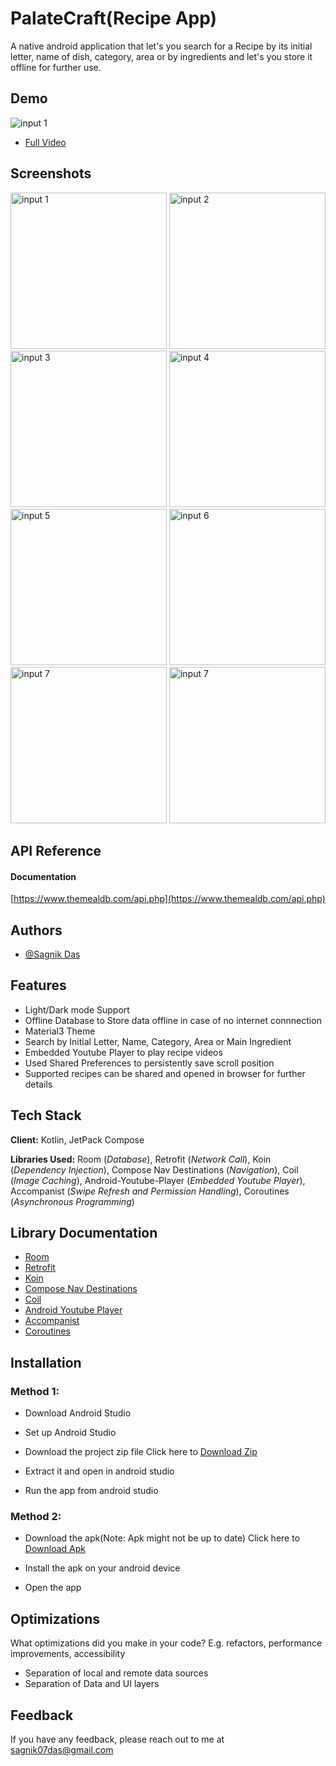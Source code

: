
# PalateCraft(Recipe App)

A native android application that let's you search for a Recipe by its initial letter, name of dish, category, area or by ingredients and let's you store it offline for further use.


## Demo
<img src='https://github.com/Sagnik-Das-03/RecipeApp/blob/app/ReadmeAsssets/recipeapp.gif' title='demo' alt='input 1' />

- [Full Video](https://youtu.be/yFjcq3KP9xM)

## Screenshots

<p float="middle">
    <img src='https://github.com/Sagnik-Das-03/RecipeApp/blob/app/ReadmeAsssets/app%20(2).jpg' title='input 1' width='250' alt='input 1' />
    <img src='https://github.com/Sagnik-Das-03/RecipeApp/blob/app/ReadmeAsssets/app%20(1).jpg' title='input 2' width='250' alt='input 2' />
    <img src='https://github.com/Sagnik-Das-03/RecipeApp/blob/app/ReadmeAsssets/app%20(6).jpg' title='input 3' width='250' alt='input 3' />
    <img src='https://github.com/Sagnik-Das-03/RecipeApp/blob/app/ReadmeAsssets/app%20(7).jpg' title='input 4' width='250' alt='input 4' />
    <img src='https://github.com/Sagnik-Das-03/RecipeApp/blob/app/ReadmeAsssets/app%20(8).jpg' title='input 5' width='250' alt='input 5' />
    <img src='https://github.com/Sagnik-Das-03/RecipeApp/blob/app/ReadmeAsssets/app%20(3).jpg' title='input 6' width='250' alt='input 6' />
    <img src='https://github.com/Sagnik-Das-03/RecipeApp/blob/app/ReadmeAsssets/app%20(4).jpg' title='input 7' width='250' alt='input 7' />
    <img src='https://github.com/Sagnik-Das-03/RecipeApp/blob/app/ReadmeAsssets/app%20(5).jpg' title='input 7' width='250' alt='input 7' />
 </p>


## API Reference

#### Documentation
[https://www.themealdb.com/api.php](https://www.themealdb.com/api.php)




## Authors

- [@Sagnik Das](https://github.com/Sagnik-Das-03)


## Features

- Light/Dark mode Support
- Offline Database to Store data offline in case of no internet connnection
- Material3 Theme
- Search by Initial Letter, Name, Category, Area or Main Ingredient
- Embedded Youtube Player to play recipe videos
- Used Shared Preferences to persistently save scroll position
- Supported recipes can be shared and opened in browser for further details


## Tech Stack

**Client:** Kotlin, JetPack Compose

**Libraries Used:** Room (*Database*), Retrofit (*Network Call*),
Koin (*Dependency Injection*), Compose Nav Destinations (*Navigation*), Coil (*Image Caching*), Android-Youtube-Player (*Embedded Youtube Player*), Accompanist (*Swipe Refresh and Permission Handling*), Coroutines (*Asynchronous Programming*)

## Library Documentation

 - [Room](https://developer.android.com/jetpack/androidx/releases/room)
 - [Retrofit](https://github.com/square/retrofit)
 - [Koin](https://insert-koin.io/)
 - [Compose Nav Destinations](https://github.com/raamcosta/compose-destinations)
 - [Coil](https://coil-kt.github.io/coil/)
 - [Android Youtube Player](https://github.com/PierfrancescoSoffritti/android-youtube-player)
 - [Accompanist](https://github.com/google/accompanist)
 - [Coroutines](https://developer.android.com/kotlin/coroutines)


## Installation

### Method 1:

- Download Android Studio

- Set up Android Studio

- Download the project zip file Click here to [Download Zip](https://github.com/Sagnik-Das-03/RecipeApp/archive/refs/heads/app.zip)

- Extract it and open in android studio

- Run the app from android studio

### Method 2:

-  Download the apk(Note: Apk might not be up to date) Click here to [Download Apk](https://drive.google.com/file/d/15RE8Tf2vGc_S3Li8OgjHz83kEUi7b2Ab/view?usp=sharing)

- Install the apk on your android device

- Open the app



## Optimizations

What optimizations did you make in your code? E.g. refactors, performance improvements, accessibility

- Separation of local and remote data sources
- Separation of Data and UI layers
## Feedback

If you have any feedback, please reach out to me at sagnik07das@gmail.com

